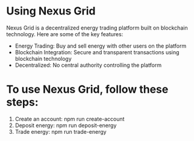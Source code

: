 # Using Nexus Grid

Nexus Grid is a decentralized energy trading platform built on blockchain technology. Here are some of the key features:

- Energy Trading: Buy and sell energy with other users on the platform
- Blockchain Integration: Secure and transparent transactions using blockchain technology
- Decentralized: No central authority controlling the platform

# To use Nexus Grid, follow these steps:

1. Create an account: npm run create-account
2. Deposit energy: npm run deposit-energy
3. Trade energy: npm run trade-energy
